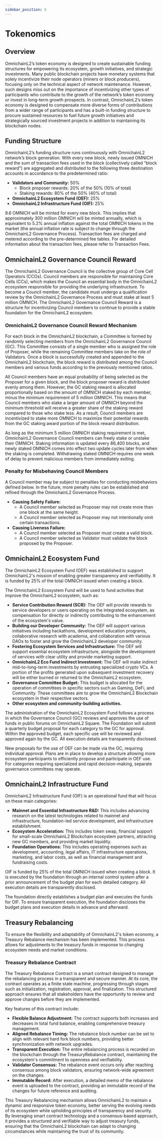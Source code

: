```yaml
---
sidebar_position: 5
---
```


# Tokenomics

## Overview
OmnichainL2’s token economy is designed to create sustainable funding structures for empowering its ecosystem, growth initiatives, and strategic investments. Many public blockchain projects have monetary systems that solely incentivize their node operators (miners or block producers), focusing only on the technical aspect of network maintenance. However, such designs miss out on the importance of incentivizing other types of participants who contribute to the growth of the network’s token economy or invest in long-term growth prospects. In contrast, OmnichainL2’s token economy is designed to compensate more diverse forms of contributions from a wider range of participants and has a built-in funding structure to procure sustained resources to fuel future growth initiatives and strategically sourced investment projects in addition to maintaining its blockchain nodes.

## Funding Structure
OmnichainL2’s funding structure runs continuously with OmnichainL2 network’s block generation. With every new block, newly issued OMNICH and the sum of transaction fees used in the block (collectively called “block reward”) are aggregated and distributed to the following three destination accounts in accordance to the predetermined ratio:

- **Validators and Community:** 50%
  - Block proposer rewards: 20% of the 50% (10% of total)
  - Staking rewards: 80% of the 50% (40% of total)
- **OmnichainL2 Ecosystem Fund (OEF):** 25%
- **OmnichainL2 Infrastructure Fund (OIF):** 25%

9.6 OMNICH will be minted for every new block. This implies that approximately 300 million OMNICH will be minted annually, which is equivalent to 5.2% annual inflation against the total OMNICH tokens in the market (the annual inflation rate is subject to change through the OmnichainL2 Governance Process). Transaction fees are charged and metered according to the pre-determined fee tables. For detailed information about the transaction fees, please refer to Transaction Fees.

## OmnichainL2 Governance Council Reward
The OmnichainL2 Governance Council is the collective group of Core Cell Operators (CCOs). Council members are responsible for maintaining Core Cells (CCs), which makes the Council an essential body in the OmnichainL2 ecosystem responsible for providing the underlying infrastructure. To become a Council member, the candidate must undergo a qualification review by the OmnichainL2 Governance Process and must stake at least 5 million OMNICH. The OmnichainL2 Governance Council Reward is a structure for incentivizing Council members to continue to provide a stable foundation for the OmnichainL2 ecosystem.

### OmnichainL2 Governance Council Reward Mechanism
For each block in the OmnichainL2 blockchain, a Committee is formed by randomly selecting members from the OmnichainL2 Governance Council (GC). This Committee consists of a single member who is assigned the role of Proposer, while the remaining Committee members take on the role of Validators. Once a block is successfully created and appended to the OmnichainL2 blockchain, the block reward is distributed among the Council members and various funds according to the previously mentioned ratios.

All Council members have an equal probability of being selected as the Proposer for a given block, and the block proposer reward is distributed evenly among them. However, the GC staking reward is allocated proportionally based on the amount of OMNICH staked by each member, minus the minimum requirement of 5 million OMNICH. This means that Council members who stake a larger amount of OMNICH beyond the minimum threshold will receive a greater share of the staking reward compared to those who stake less. As a result, Council members are incentivized to stake more OMNICH to maximize their potential rewards from the GC staking award portion of the block reward distribution.

As long as the minimum 5 million OMNICH staking requirement is met, OmnichainL2 Governance Council members can freely stake or unstake their OMNICH. Staking information is updated every 86,400 blocks, and newly staked OMNICH comes into effect two update cycles later from when the staking is completed. Withdrawing staked OMNICH requires one week of delay to prevent malicious members from immediately exiting.

### Penalty for Misbehaving Council Members
A Council member may be subject to penalties for conducting misbehaviors defined below. In the future, more penalty rules can be established and refined through the OmnichainL2 Governance Process.

- **Causing Safety Failure:**
  - A Council member selected as Proposer may not create more than one block at the same height.
  - A Council member selected as Proposer may not intentionally omit certain transactions.
- **Causing Liveness Failure:**
  - A Council member selected as Proposer must create a valid block.
  - A Council member selected as Validator must validate the block proposed by the Proposer.

## OmnichainL2 Ecosystem Fund
The OmnichainL2 Ecosystem Fund (OEF) was established to support OmnichainL2's mission of enabling greater transparency and verifiability. It is funded by 25% of the total OMNICH issued when creating a block.

The OmnichainL2 Ecosystem Fund will be used to fund activities that improve the OmnichainL2 ecosystem, such as:

- **Service Contribution Reward (SCR):** The OEF will provide rewards to service developers or users operating on the integrated ecosystem, as compensation for directly or indirectly contributing to the enhancement of the ecosystem's value.
- **Building our Developer Community:** The OEF will support various initiatives including hackathons, development education programs, collaborative research with academia, and collaboration with various DAOs to foster and grow the OmnichainL2 developer community.
- **Fostering Ecosystem Services and Infrastructure:** The OEF will support essential ecosystem infrastructure, alongside the development of services with clear utility and provide marketing support.
- **OmnichainL2 Eco Fund Indirect Investment:** The OEF will make indirect mid-to-long-term investments by entrusting specialized crypto VCs. A portion of the profits generated upon subsequent investment recovery will be either burned or returned to the OmnichainL2 ecosystem.
- **Governance Committee Budget:** This budget is allocated for the operation of committees in specific sectors such as Gaming, DeFi, and Community. These committees aim to grow the OmnichainL2 Blockchain ecosystem in their respective sectors.
- **Other ecosystem and community-building activities.**

The administration of the OmnichainL2 Ecosystem Fund follows a process in which the Governance Council (GC) reviews and approves the use of funds in public forums on OmnichainL2 Square. The Foundation will submit a quarterly budget proposal for each category to the GC for approval. Within the approved budget, each specific use will be reviewed and approved again by the GC. All execution details are transparently disclosed.

New proposals for the use of OEF can be made via the GC, requiring individual approval. Plans are in place to develop a structure allowing more ecosystem participants to efficiently propose and participate in OEF use. For categories requiring specialized and rapid decision-making, separate governance committees may operate.

## OmnichainL2 Infrastructure Fund
OmnichainL2 Infrastructure Fund (OIF) is an operational fund that will focus on these main categories:

- **Mainnet and Essential Infrastructure R&D:** This includes advancing research on the latest technologies related to mainnet and infrastructure, foundation-led service development, and infrastructure establishment.
- **Ecosystem Acceleration:** This includes token swap, financial support for small-scale OmnichainL2 Blockchain ecosystem partners, attracting new GC members, and providing market liquidity.
- **Foundation Operations:** This includes operating expenses such as development, accounting, legal affairs, IT infrastructure operations, marketing, and labor costs, as well as financial management and fundraising costs.

OIF is funded by 25% of the total OMNICH issued when creating a block. It is executed by the foundation through an internal control system after a prior announcement of the budget plan for each detailed category. All execution details are transparently disclosed.

The foundation directly establishes a budget plan and executes the funds for OIF. To ensure transparent execution, the foundation discloses the budget plans and execution details in advance and afterward.

## Treasury Rebalancing
To ensure the flexibility and adaptability of OmnichainL2's token economy, a Treasury Rebalance mechanism has been implemented. This process allows for adjustments to the treasury funds in response to changing ecosystem needs and market conditions.

### Treasury Rebalance Contract
The Treasury Rebalance Contract is a smart contract designed to manage the rebalancing process in a transparent and secure manner. At its core, the contract operates as a finite state machine, progressing through stages such as initialization, registration, approval, and finalization. This structured approach ensures that all stakeholders have the opportunity to review and approve changes before they are implemented.

Key features of this contract include:

- **Flexible Balance Adjustment:** The contract supports both increases and decreases in total fund balance, enabling comprehensive treasury management.
- **Aligned Rebalance Timing:** The rebalance block number can be set to align with relevant hard fork block numbers, providing better synchronization with network upgrades.
- **Transparent Execution:** The entire rebalancing process is recorded on the blockchain through the TreasuryRebalance contract, maintaining the ecosystem's commitment to openness and verifiability.
- **Validator Consensus:** The rebalance event occurs only after reaching consensus among block validators, ensuring network-wide agreement on the changes.
- **Immutable Record:** After execution, a detailed memo of the rebalance event is uploaded to the contract, providing an immutable record of the changes for future reference and auditing.

This Treasury Rebalancing mechanism allows OmnichainL2 to maintain a dynamic and responsive token economy, better serving the evolving needs of its ecosystem while upholding principles of transparency and security. By leveraging smart contract technology and a consensus-based approach, it provides a structured and verifiable way to adjust treasury funds, ensuring that the OmnichainL2 blockchain can adapt to changing circumstances while maintaining the trust of its community.
